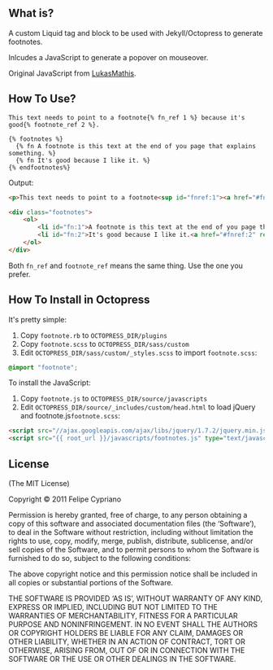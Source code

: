What is?
--------

A custom Liquid tag and block to be used with Jekyll/Octopress to generate footnotes.

Inlcudes a JavaScript to generate a popover on mouseover.

Original JavaScript from [LukasMathis](http://ignorethecode.net/blog/2010/04/20/footnotes/).

How To Use?
-----------

```
This text needs to point to a footnote{% fn_ref 1 %} because it's good{% footnote_ref 2 %}.

{% footnotes %}
  {% fn A footnote is this text at the end of you page that explains something. %}
  {% fn It's good because I like it. %}
{% endfootnotes%}
```

Output:

``` html
<p>This text needs to point to a footnote<sup id="fnref:1"><a href="#fn:1" rel="footnote">1</a></sup> because it's good<sup id="fnref:2"><a href="#fn:2" rel="footnote">2</a></sup>.</p>

<div class="footnotes">
	<ol>
		<li id="fn:1">A footnote is this text at the end of you page that explains something.<a href="#fnref:1" rev="footnote">↩</a></li>
		<li id="fn:2">It's good because I like it.<a href="#fnref:2" rev="footnote">↩</a></li>
	</ol>
</div>
```

Both <code>fn_ref</code> and <code>footnote_ref</code> means the same thing.
Use the one you prefer.

How To Install in Octopress
---------------------------

It's pretty simple:

1. Copy <code>footnote.rb</code> to <code>OCTOPRESS_DIR/plugins</code>
2. Copy <code>footnote.scss</code> to <code>OCTOPRESS_DIR/sass/custom</code>
3. Edit <code>OCTOPRESS_DIR/sass/custom/_styles.scss</code> to import <code>footnote.scss</code>:

``` scss
@import "footnote";
```

To install the JavaScript:

1. Copy <code>footnote.js</code> to <code>OCTOPRESS_DIR/source/javascripts</code>
2. Edit <code>OCTOPRESS_DIR/source/_includes/custom/head.html</code> to load jQuery and footnote.js<code>footnote.scss</code>:

``` html
<script src="//ajax.googleapis.com/ajax/libs/jquery/1.7.2/jquery.min.js" type="text/javascript"></script>
<script src="{{ root_url }}/javascripts/footnotes.js" type="text/javascript"></script>
```

License
-------

(The MIT License)

Copyright © 2011 Felipe Cypriano

Permission is hereby granted, free of charge, to any person obtaining a copy of this software and associated documentation files (the ‘Software’), to deal in the Software without restriction, including without limitation the rights to use, copy, modify, merge, publish, distribute, sublicense, and/or sell copies of the Software, and to permit persons to whom the Software is furnished to do so, subject to the following conditions:

The above copyright notice and this permission notice shall be included in all copies or substantial portions of the Software.

THE SOFTWARE IS PROVIDED ‘AS IS’, WITHOUT WARRANTY OF ANY KIND, EXPRESS OR IMPLIED, INCLUDING BUT NOT LIMITED TO THE WARRANTIES OF MERCHANTABILITY, FITNESS FOR A PARTICULAR PURPOSE AND NONINFRINGEMENT. IN NO EVENT SHALL THE AUTHORS OR COPYRIGHT HOLDERS BE LIABLE FOR ANY CLAIM, DAMAGES OR OTHER LIABILITY, WHETHER IN AN ACTION OF CONTRACT, TORT OR OTHERWISE, ARISING FROM, OUT OF OR IN CONNECTION WITH THE SOFTWARE OR THE USE OR OTHER DEALINGS IN THE SOFTWARE.